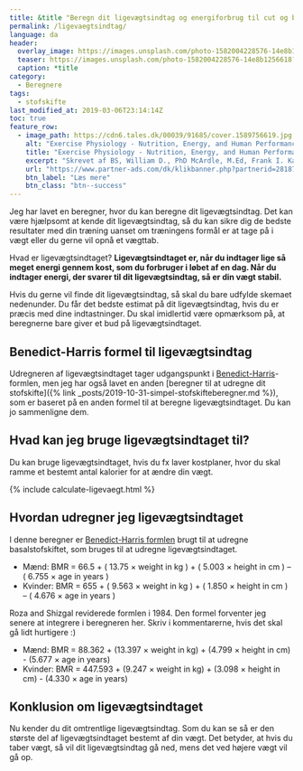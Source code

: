 ```yaml
---
title: &title "Beregn dit ligevægtsindtag og energiforbrug til cut og bulk ⚖"
permalink: /ligevaegtsindtag/
language: da
header:
  overlay_image: https://images.unsplash.com/photo-1582004228576-14e8b1256618?ixlib=rb-1.2.1&ixid=eyJhcHBfaWQiOjEyMDd9&auto=format&fit=crop&w=1868&q=80
  teaser: https://images.unsplash.com/photo-1582004228576-14e8b1256618?ixlib=rb-1.2.1&ixid=eyJhcHBfaWQiOjEyMDd9&auto=format&fit=crop&w=400&q=80
  caption: *title
category:
  - Beregnere
tags:
  - stofskifte
last_modified_at: 2019-03-06T23:14:14Z
toc: true
feature_row:
  - image_path: https://cdn6.tales.dk/00039/91685/cover.1589756619.jpg
    alt: "Exercise Physiology - Nutrition, Energy, and Human Performance"
    title: "Exercise Physiology - Nutrition, Energy, and Human Performance"
    excerpt: "Skrevet af BS, William D., PhD McArdle, M.Ed, Frank I. Katch, Victor L. Katch."
    url: "https://www.partner-ads.com/dk/klikbanner.php?partnerid=28187&bannerid=55214&htmlurl=https://bogreolen.dk/exercise-physiology_bs_9781451193831"
    btn_label: "Læs mere"
    btn_class: "btn--success"
---
```


Jeg har lavet en beregner, hvor du kan beregne dit ligevægtsindtag. Det kan være hjælpsomt at kende dit ligevægtsindtag, så du kan sikre dig de bedste resultater med din træning uanset om træningens formål er at tage på i vægt eller du gerne vil opnå et vægttab.

Hvad er ligevægtsindtaget? **Ligevægtsindtaget er, når du indtager lige så meget energi gennem kost, som du forbruger i løbet af en dag. Når du indtager energi, der svarer til dit ligevægtsindtag, så er din vægt stabil.**

Hvis du gerne vil finde dit ligevægtsindtag, så skal du bare udfylde skemaet nedenunder. Du får det bedste estimat på dit ligevægtsindtag, hvis du er præcis med dine indtastninger. Du skal imidlertid være opmærksom på, at beregnerne bare giver et bud på ligevægtsindtaget.

## Benedict-Harris formel til ligevægtsindtag

Udregneren af ligevægtsindtaget tager udgangspunkt i [Benedict-Harris](https://pubmed.ncbi.nlm.nih.gov/18782481/)-formlen, men jeg har også lavet en anden [beregner til at udregne dit stofskifte]({% link _posts/2019-10-31-simpel-stofskifteberegner.md %}), som er baseret på en anden formel til at beregne ligevægtsindtaget. Du kan jo sammenligne dem.

## Hvad kan jeg bruge ligevægtsindtaget til?

Du kan bruge ligevægtsindtaget, hvis du fx laver kostplaner, hvor du skal ramme et bestemt antal kalorier for at ændre din vægt.

{% include calculate-ligevaegt.html %}

## Hvordan udregner jeg ligevægtsindtaget

I denne beregner er [Benedict-Harris formlen](https://en.wikipedia.org/wiki/Harris%E2%80%93Benedict_equation) brugt til at udregne basalstofskiftet, som bruges til at udregne ligevægtsindtaget.

- Mænd: BMR = 66.5 + ( 13.75 × weight in kg ) + ( 5.003 × height in cm ) – ( 6.755 × age in years )
- Kvinder: BMR = 655 + ( 9.563 × weight in kg ) + ( 1.850 × height in cm ) – ( 4.676 × age in years )

Roza and Shizgal reviderede formlen i 1984. Den formel forventer jeg senere at integrere i beregneren her. Skriv i kommentarerne, hvis det skal gå lidt hurtigere :)

- Mænd: BMR = 88.362 + (13.397 × weight in kg) + (4.799 × height in cm) - (5.677 × age in years)
- Kvinder: BMR = 447.593 + (9.247 × weight in kg) + (3.098 × height in cm) - (4.330 × age in years)

## Konklusion om ligevægtsindtaget

Nu kender du dit omtrentlige ligevægtsindtag. Som du kan se så er den største del af ligevægtsindtaget bestemt af din vægt. Det betyder, at hvis du taber vægt, så vil dit ligevægtsindtag gå ned, mens det ved højere vægt vil gå op.
